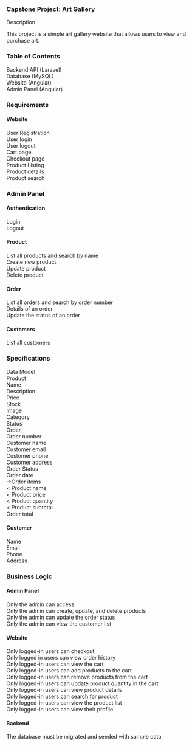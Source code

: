 ### Capstone Project: Art Gallery

Description

This project is a simple art gallery website that allows users to view and purchase art.

### Table of Contents    
 Backend API (Laravel)  
 Database (MySQL)  
 Website (Angular)  
 Admin Panel (Angular)  
### Requirements  
#### Website  
 User Registration  
 User login  
 User logout  
Cart page  
Checkout page  
Product Listing  
Product details  
Product search  
### Admin Panel  
#### Authentication  
Login  
Logout  
#### Product  
List all products and search by name  
Create new product  
Update product    
Delete product  
#### Order  
List all orders and search by order number  
Details of an order  
Update the status of an order  
#### Customers  
List all customers  
### Specifications  
Data Model  
Product  
Name  
Description  
Price  
Stock    
Image  
Category  
Status  
Order  
Order number  
Customer name   
Customer email  
Customer phone  
Customer address  
Order Status  
Order date  
->Order items   
  < Product name  
  < Product price  
  < Product quantity  
  < Product subtotal  
Order total  
 
#### Customer  
Name  
Email  
Phone  
Address  
###  Business Logic  
#### Admin Panel  
Only the admin can access  
Only the admin can create, update, and delete products  
Only the admin can update the order status  
Only the admin can view the customer list  
#### Website  
Only logged-in users can checkout  
Only logged in users can view order history  
Only logged-in users can view the cart  
Only logged-in users can add products to the cart  
Only logged-in users can remove products from the cart  
Only logged-in users can update product quantity in the cart  
Only logged-in users can view product details  
Only logged-in users can search for product  
Only logged-in users can view the product list  
Only logged-in users can view their profile  
#### Backend  
The database must be migrated and seeded with sample data   
